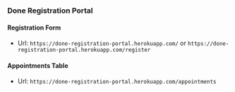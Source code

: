 ### Done Registration Portal

#### Registration Form
* Url: `https://done-registration-portal.herokuapp.com/` or `https://done-registration-portal.herokuapp.com/register`

#### Appointments Table
* Url: `https://done-registration-portal.herokuapp.com/appointments`